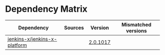 # Dependency Matrix

Dependency | Sources | Version | Mismatched versions
---------- | ------- | ------- | -------------------
[jenkins-x/jenkins-x-platform](https://github.com/jenkins-x/jenkins-x-platform.git) |  | [2.0.1017](https://github.com/jenkins-x/jenkins-x-platform/releases/tag/v2.0.1017) | 
